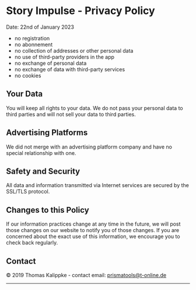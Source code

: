 Story Impulse - Privacy Policy
==============================

Date: 22nd of January 2023

- no registration
- no abonnement
- no collection of addresses or other personal data
- no use of third-party providers in the app
- no exchange of personal data
- no exchange of data with third-party services
- no cookies

Your Data
---------

You will keep all rights to your data. We do not pass your personal data to third parties and will not sell your data to third parties. 

Advertising Platforms
---------------------

We did not merge with an advertising platform company and have no special relationship with one.

Safety and Security
-------------------

All data and information transmitted via Internet services are secured by the SSL/TLS protocol.

Changes to this Policy
----------------------

If our information practices change at any time in the future, we will post those changes on our website to notify you of those changes. If you are concerned about the exact use of this information, we encourage you to check back regularly.

Contact
-------

© 2019 Thomas Kalippke - contact email: prismatools@t-online.de

---
